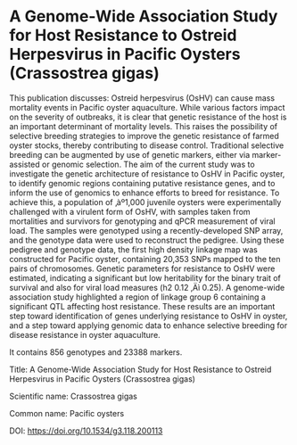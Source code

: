 # A Genome-Wide Association Study for Host Resistance to Ostreid Herpesvirus in Pacific Oysters (Crassostrea gigas)

This publication discusses: Ostreid herpesvirus (OsHV) can cause mass mortality events in Pacific oyster aquaculture. While various factors impact on the severity of outbreaks, it is clear that genetic resistance of the host is an important determinant of mortality levels. This raises the possibility of selective breeding strategies to improve the genetic resistance of farmed oyster stocks, thereby contributing to disease control. Traditional selective breeding can be augmented by use of genetic markers, either via marker-assisted or genomic selection. The aim of the current study was to investigate the genetic architecture of resistance to OsHV in Pacific oyster, to identify genomic regions containing putative resistance genes, and to inform the use of genomics to enhance efforts to breed for resistance. To achieve this, a population of ‚àº1,000 juvenile oysters were experimentally challenged with a virulent form of OsHV, with samples taken from mortalities and survivors for genotyping and qPCR measurement of viral load. The samples were genotyped using a recently-developed SNP array, and the genotype data were used to reconstruct the pedigree. Using these pedigree and genotype data, the first high density linkage map was constructed for Pacific oyster, containing 20,353 SNPs mapped to the ten pairs of chromosomes. Genetic parameters for resistance to OsHV were estimated, indicating a significant but low heritability for the binary trait of survival and also for viral load measures (h2 0.12 ‚Äì 0.25). A genome-wide association study highlighted a region of linkage group 6 containing a significant QTL affecting host resistance. These results are an important step toward identification of genes underlying resistance to OsHV in oyster, and a step toward applying genomic data to enhance selective breeding for disease resistance in oyster aquaculture.

It contains 856 genotypes and 23388 markers.

Title: A Genome-Wide Association Study for Host Resistance to Ostreid Herpesvirus in Pacific Oysters (Crassostrea gigas)

Scientific name: Crassostrea gigas

Common name: Pacific oysters

DOI: https://doi.org/10.1534/g3.118.200113



